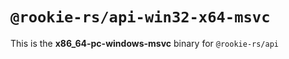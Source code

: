 # `@rookie-rs/api-win32-x64-msvc`

This is the **x86_64-pc-windows-msvc** binary for `@rookie-rs/api`
